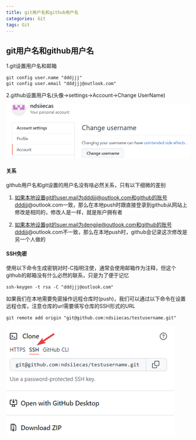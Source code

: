 ```yaml
---
title: git用户名和github用户名
categories: Git
tags: Git
---
```

## git用户名和github用户名

1.git设置用户名和邮箱

```
git config user.name "dddjjj"
git config user.email "dddjjj@outlook.com"
```

2.github设置用户名(头像->settings->Account->Change UserName)

![1638979809199](../../img/1638979809199.png)

#### 关系

github用户名和git设置的用户名没有啥必然关系，只有以下细微的差别

1) 如果本地设置git的user.mail为dddjjj@outlook.com和github的账号dddjjj@outlook.com一致，那么在本地push时跟直接登录到github从网站上修改是相同的，修改人是一样，就是账户拥有者

2) 如果本地设置git的suer.mail为dengjie@outlook.com和github的账号dddjjj@outlook.com不一致，那么在本地push时，github会记录这次修改是另一个人做的



#### SSH免密

使用以下命令生成密钥对时-C指明注使，通常会使用邮箱作为注释，但这个github的邮箱没有什么必然的联系，只是为了便于记忆

```shell
ssh-keygen -t rsa -C "dddjjj@outlook.com"
```



如果我们在本地需要免密操作远程仓库时(push)，我们可以通过以下命令在设置远程仓库，注意仓库的url需要填写仓库的SSH形式的URL

```shell
git remote add origin "git@github.com:ndsiiecas/testusername.git"
```

![1638980516110](../../img/1638980516110.png)
